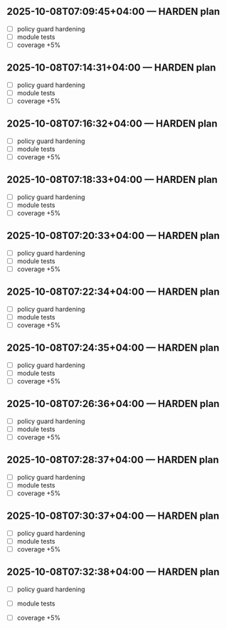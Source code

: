 ## 2025-10-08T07:09:45+04:00 — HARDEN plan
- [ ] policy guard hardening
- [ ] module tests
- [ ] coverage +5%

## 2025-10-08T07:14:31+04:00 — HARDEN plan
- [ ] policy guard hardening
- [ ] module tests
- [ ] coverage +5%

## 2025-10-08T07:16:32+04:00 — HARDEN plan
- [ ] policy guard hardening
- [ ] module tests
- [ ] coverage +5%

## 2025-10-08T07:18:33+04:00 — HARDEN plan
- [ ] policy guard hardening
- [ ] module tests
- [ ] coverage +5%

## 2025-10-08T07:20:33+04:00 — HARDEN plan
- [ ] policy guard hardening
- [ ] module tests
- [ ] coverage +5%

## 2025-10-08T07:22:34+04:00 — HARDEN plan
- [ ] policy guard hardening
- [ ] module tests
- [ ] coverage +5%

## 2025-10-08T07:24:35+04:00 — HARDEN plan
- [ ] policy guard hardening
- [ ] module tests
- [ ] coverage +5%

## 2025-10-08T07:26:36+04:00 — HARDEN plan
- [ ] policy guard hardening
- [ ] module tests
- [ ] coverage +5%

## 2025-10-08T07:28:37+04:00 — HARDEN plan
- [ ] policy guard hardening
- [ ] module tests
- [ ] coverage +5%

## 2025-10-08T07:30:37+04:00 — HARDEN plan
- [ ] policy guard hardening
- [ ] module tests
- [ ] coverage +5%

## 2025-10-08T07:32:38+04:00 — HARDEN plan
- [ ] policy guard hardening
- [ ] module tests
- [ ] coverage +5%

